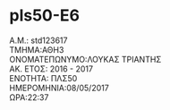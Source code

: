 ﻿# pls50-E6  
Α.Μ.: std123617  
ΤΜΗΜΑ:ΑΘΗ3  
ΟΝΟΜΑΤΕΠΩΝΥΜΟ:ΛΟΥΚΑΣ ΤΡΙΑΝΤΗΣ  
ΑΚ. ΕΤΟΣ: 2016 - 2017  
ΕΝΟΤΗΤΑ: ΠΛΣ50  
ΗΜΕΡΟΜΗΝΙΑ:08/05/2017  
ΩΡΑ:22:37  
